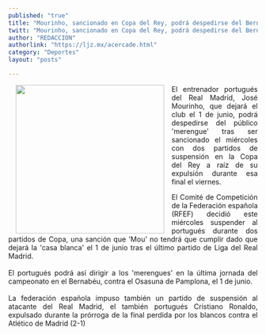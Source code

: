 ```yaml
---
published: "true"
title: "Mourinho, sancionado en Copa del Rey, podrá despedirse del Bernabéu"
twitt: "Mourinho, sancionado en Copa del Rey, podrá despedirse del Bernabéu"
author: "REDACCION"
authorlink: "https://ljz.mx/acercade.html"
category: "Deportes"
layout: "posts"

---
```


<div class="plain" style="text-align: justify;">
  <p>
    <img src="http://ljz.mx/images/stories/fotos_mayo2013/mou2.jpg" border="0" width="300" style="margin-left: 15px; margin-right: 15px; float: left;" />
  </p>
  
  <p>
    El entrenador portugués del Real Madrid, José Mourinho, que dejará el club el 1 de junio, podrá despedirse del público 'merengue' tras ser sancionado el miércoles con dos partidos de suspensión en la Copa del Rey a raíz de su expulsión durante esa final el viernes.
  </p>
  
  <p>
    El Comité de Competición de la Federación española (RFEF) decidió este miércoles suspender al portugués durante dos partidos de Copa, una sanción que 'Mou' no tendrá que cumplir dado que dejará la 'casa blanca' el 1 de junio tras el último partido de Liga del Real Madrid.<br /><br />El portugués podrá así dirigir a los 'merengues' en la última jornada del campeonato en el Bernabéu, contra el Osasuna de Pamplona, el 1 de junio.<br /><br />La federación española impuso también un partido de suspensión al atacante del Real Madrid, el también portugués Cristiano Ronaldo, expulsado durante la prórroga de la final perdida por los blancos contra el Atlético de Madrid (2-1)
  </p>
</div>

<div id="_mcePaste" style="position: absolute; left: -10000px; top: 0px; width: 1px; height: 1px; overflow: hidden; text-align: justify;">
</div>
